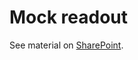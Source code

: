 # Mock readout

See material on [SharePoint](https://purdue0-my.sharepoint.com/personal/du245_purdue_edu/_layouts/15/onedrive.aspx?id=%2Fpersonal%2Fdu245%5Fpurdue%5Fedu%2FDocuments%2FShared%2FQSC%20ML%20for%20readout%2F20230526%20%2D%20Raw%20ADC%20Data&ga=1).

